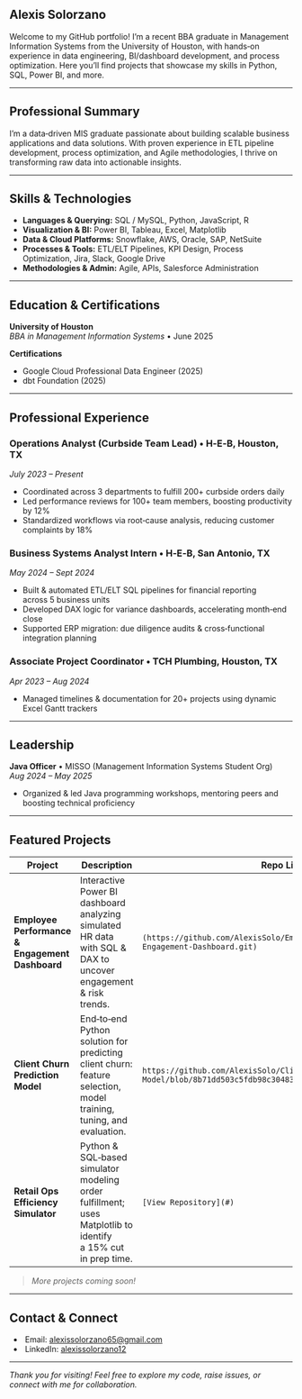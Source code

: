 
## Alexis Solorzano 

Welcome to my GitHub portfolio! I’m a recent BBA graduate in Management Information Systems from the University of Houston, with hands‑on experience in data engineering, BI/dashboard development, and process optimization. Here you’ll find projects that showcase my skills in Python, SQL, Power BI, and more.

---

##  Professional Summary
I’m a data‑driven MIS graduate passionate about building scalable business applications and data solutions. With proven experience in ETL pipeline development, process optimization, and Agile methodologies, I thrive on transforming raw data into actionable insights.

---

##  Skills & Technologies

- **Languages & Querying:** SQL / MySQL, Python, JavaScript, R  
- **Visualization & BI:** Power BI, Tableau, Excel, Matplotlib  
- **Data & Cloud Platforms:** Snowflake, AWS, Oracle, SAP, NetSuite  
- **Processes & Tools:** ETL/ELT Pipelines, KPI Design, Process Optimization, Jira, Slack, Google Drive  
- **Methodologies & Admin:** Agile, APIs, Salesforce Administration  

---

##  Education & Certifications

**University of Houston**  
_BBA in Management Information Systems_ • June 2025  

**Certifications**  
- Google Cloud Professional Data Engineer (2025)  
- dbt Foundation (2025)  

---

##  Professional Experience

### Operations Analyst (Curbside Team Lead) • H‑E‑B, Houston, TX  
_July 2023 – Present_  
- Coordinated across 3 departments to fulfill 200+ curbside orders daily  
- Led performance reviews for 100+ team members, boosting productivity by 12%  
- Standardized workflows via root‑cause analysis, reducing customer complaints by 18%  

### Business Systems Analyst Intern • H‑E‑B, San Antonio, TX  
_May 2024 – Sept 2024_  
- Built & automated ETL/ELT SQL pipelines for financial reporting across 5 business units  
- Developed DAX logic for variance dashboards, accelerating month‑end close  
- Supported ERP migration: due diligence audits & cross‑functional integration planning  

### Associate Project Coordinator • TCH Plumbing, Houston, TX  
_Apr 2023 – Aug 2024_  
- Managed timelines & documentation for 20+ projects using dynamic Excel Gantt trackers  

---

##  Leadership

**Java Officer** • MISSO (Management Information Systems Student Org)  
_Aug 2024 – May 2025_  
- Organized & led Java programming workshops, mentoring peers and boosting technical proficiency  

---

##  Featured Projects

| Project                                   | Description                                                                                             | Repo Link                 |
| ----------------------------------------- | ------------------------------------------------------------------------------------------------------- | ------------------------- |
| **Employee Performance & Engagement Dashboard** | Interactive Power BI dashboard analyzing simulated HR data with SQL & DAX to uncover engagement & risk trends. | `(https://github.com/AlexisSolo/Employee-Performance-Engagement-Dashboard.git)`    |
| **Client Churn Prediction Model**         | End‑to‑end Python solution for predicting client churn: feature selection, model training, tuning, and evaluation. | `https://github.com/AlexisSolo/Client-Churn-Prediction-Model/blob/8b71dd503c5fdb98c3048351d95561c3956426cc/README.md`    |
| **Retail Ops Efficiency Simulator**       | Python & SQL‑based simulator modeling order fulfillment; uses Matplotlib to identify a 15% cut in prep time. | `[View Repository](#)`    |

> _More projects coming soon!_  

---

##  Contact & Connect

-  Email: alexissolorzano65@gmail.com  
-  LinkedIn: [alexissolorzano12](https://www.linkedin.com/in/alexissolorzano12/)  

---

*Thank you for visiting! Feel free to explore my code, raise issues, or connect with me for collaboration.*  
```

